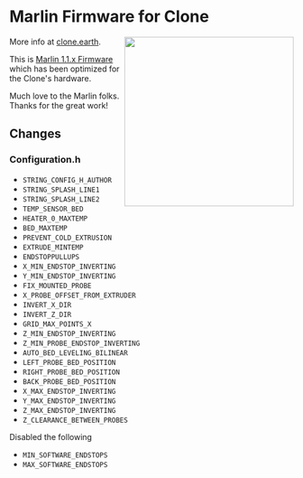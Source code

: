 # Marlin Firmware for Clone

More info at [clone.earth](http://www.clone.earth).
<img align="right" src="https://i.imgur.com/U9apCaa.jpg" height='300px'/>

This is [Marlin 1.1.x Firmware](https://github.com/MarlinFirmware/Marlin) which has been optimized for the Clone's hardware.

Much love to the Marlin folks. Thanks for the great work!

## Changes

### Configuration.h

* `STRING_CONFIG_H_AUTHOR`
* `STRING_SPLASH_LINE1`
* `STRING_SPLASH_LINE2`
* `TEMP_SENSOR_BED`
* `HEATER_0_MAXTEMP`
* `BED_MAXTEMP`
* `PREVENT_COLD_EXTRUSION`
* `EXTRUDE_MINTEMP`
* `ENDSTOPPULLUPS`
* `X_MIN_ENDSTOP_INVERTING`
* `Y_MIN_ENDSTOP_INVERTING`
* `FIX_MOUNTED_PROBE`
* `X_PROBE_OFFSET_FROM_EXTRUDER`
* `INVERT_X_DIR`
* `INVERT_Z_DIR`
* `GRID_MAX_POINTS_X`
* `Z_MIN_ENDSTOP_INVERTING`
* `Z_MIN_PROBE_ENDSTOP_INVERTING`
* `AUTO_BED_LEVELING_BILINEAR`
* `LEFT_PROBE_BED_POSITION`
* `RIGHT_PROBE_BED_POSITION`
* `BACK_PROBE_BED_POSITION`
* `X_MAX_ENDSTOP_INVERTING`
* `Y_MAX_ENDSTOP_INVERTING`
* `Z_MAX_ENDSTOP_INVERTING`
* `Z_CLEARANCE_BETWEEN_PROBES`

Disabled the following

* `MIN_SOFTWARE_ENDSTOPS`
* `MAX_SOFTWARE_ENDSTOPS`
